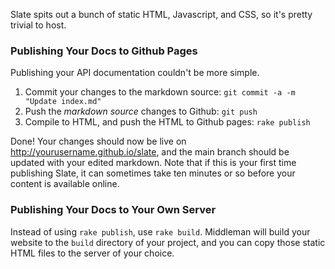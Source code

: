 Slate spits out a bunch of static HTML, Javascript, and CSS, so it's pretty trivial to host.

### Publishing Your Docs to Github Pages

Publishing your API documentation couldn't be more simple.

 1. Commit your changes to the markdown source: `git commit -a -m "Update index.md"`
 2. Push the *markdown source* changes to Github: `git push`
 3. Compile to HTML, and push the HTML to Github pages: `rake publish`

Done! Your changes should now be live on http://yourusername.github.io/slate, and the main branch should be updated with your edited markdown. Note that if this is your first time publishing Slate, it can sometimes take ten minutes or so before your content is available online.

### Publishing Your Docs to Your Own Server

Instead of using `rake publish`, use `rake build`. Middleman will build your website to the `build` directory of your project, and you can copy those static HTML files to the server of your choice.